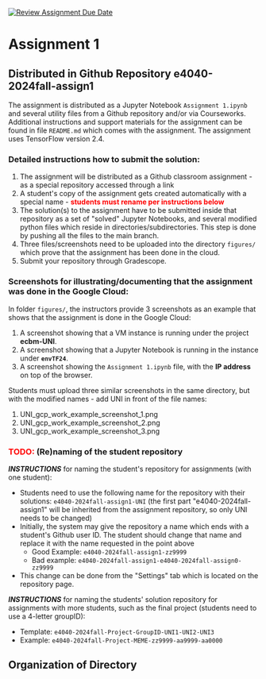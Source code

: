 [![Review Assignment Due Date](https://classroom.github.com/assets/deadline-readme-button-22041afd0340ce965d47ae6ef1cefeee28c7c493a6346c4f15d667ab976d596c.svg)](https://classroom.github.com/a/eoNfxDO9)
# Assignment 1

## Distributed in Github Repository e4040-2024fall-assign1

The assignment is distributed as a Jupyter Notebook `Assignment 1.ipynb` and several utility files from a Github repository and/or via Courseworks. Additional instructions and support materials for the assignment can be found in file `README.md` which comes with the assignment. The assignment uses TensorFlow version 2.4.

### Detailed instructions how to submit the solution:


1. The assignment will be distributed as a Github classroom assignment - as a special repository accessed through a link
2. A student's copy of the assignment gets created automatically with a special name - <span style="color:red"><strong>students must rename per instructions below</strong></span>
3. The solution(s) to the assignment have to be submitted inside that repository as a set of "solved" Jupyter Notebooks, and several modified python files which reside in directories/subdirectories. This step is done by pushing all the files to the main branch.
4. Three files/screenshots need to be uploaded into the directory `figures/` which prove that the assignment has been done in the cloud.
5. Submit your repository through Gradescope.


### Screenshots for illustrating/documenting that the assignment was done in the Google Cloud:

In folder `figures/`, the instructors provide 3 screenshots as an example that shows that the assignment is done in the Google Cloud:
1. A screenshot showing that a VM instance is running under the project **ecbm-UNI**.
2. A screenshot showing that a Jupyter Notebook is running in the instance under **`envTF24`**.
3. A screenshot showing the `Assignment 1.ipynb` file, with the **IP address** on top of the browser.

Students must upload three similar screenshots in the same directory, but with the modified names - add UNI in front of the file names:
1. UNI_gcp_work_example_screenshot_1.png
2. UNI_gcp_work_example_screenshot_2.png
3. UNI_gcp_work_example_screenshot_3.png

### <span style="color:red"><strong>TODO:</strong></span> (Re)naming of the student repository

***INSTRUCTIONS*** for naming the student's repository for assignments (with one student):
* Students need to use the following name for the repository with their solutions: `e4040-2024fall-assign1-UNI` (the first part "e4040-2024fall-assign1" will be inherited from the assignment repository, so only UNI needs to be changed) 
* Initially, the system may give the repository a name which ends with a student's Github user ID. The student should change that name and replace it with the name requested in the point above
  * Good Example: `e4040-2024fall-assign1-zz9999`
  * Bad example: `e4040-2024fall-assign1-e4040-2024fall-assign0-zz9999`
* This change can be done from the "Settings" tab which is located on the repository page.

***INSTRUCTIONS*** for naming the students' solution repository for assignments with more students, such as the final project (students need to use a 4-letter groupID):
* Template: `e4040-2024fall-Project-GroupID-UNI1-UNI2-UNI3`
* Example: `e4040-2024fall-Project-MEME-zz9999-aa9999-aa0000`

## Organization of Directory

